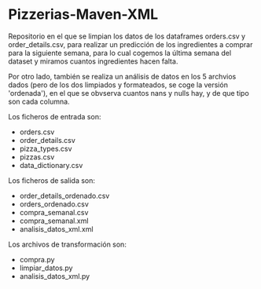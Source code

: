 # Pizzerias-Maven-XML
Repositorio en el que se limpian los datos de los dataframes orders.csv y order_details.csv, para realizar un predicción de los ingredientes a comprar para la siguiente semana, para lo cual cogemos la última semana del dataset y miramos cuantos ingredientes hacen falta.

Por otro lado, también se realiza un análisis de datos en los 5 archvios dados (pero de los dos limpiados y formateados, se coge la versión 'ordenada'), en el que se obvserva cuantos nans y nulls hay, y de que tipo son cada columna.

Los ficheros de entrada son:
- orders.csv
- order_details.csv
- pizza_types.csv
- pizzas.csv
- data_dictionary.csv

Los ficheros de salida son:
- order_details_ordenado.csv
- orders_ordenado.csv
- compra_semanal.csv
- compra_semanal.xml
- analisis_datos_xml.xml

Los archivos de transformación son:
- compra.py
- limpiar_datos.py
- analisis_datos_xml.py
